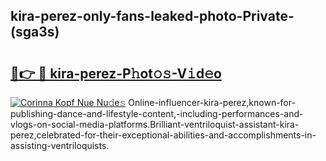 ## kira-perez-only-fans​-leaked-photo​-Private-(sga3s)


# <h2><a href="https://mediaupload.pro?title=kira-perez&ref=git">🔗👉 🔴 kira-perez-P𝚑ot𝚘𝚜-V𝚒d𝚎o</a></h2>

[![Corinna Kopf Nue Nu𝚍e𝚜](https://i.imgur.com/0qMVB7G.gif)](https://mediaupload.pro?title=kira-perez&ref=git)
Online-influencer-kira-perez,known-for-publishing-dance-and-lifestyle-content,-including-performances-and-vlogs-on-social-media-platforms.Brilliant-ventriloquist-assistant-kira-perez,celebrated-for-their-exceptional-abilities-and-accomplishments-in-assisting-ventriloquists.  
